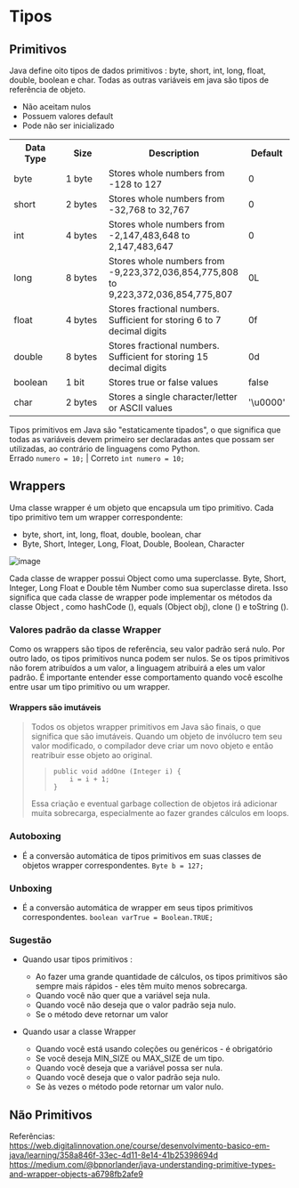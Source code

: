 # Tipos 

## Primitivos  

Java define oito tipos de dados primitivos : byte, short, int, long, float, double, boolean e char. Todas as outras variáveis em java são tipos de referência de objeto.

- Não aceitam nulos  
- Possuem valores default  
- Pode não ser inicializado

<div class="w3-responsive">
<table class="ws-table-all notranslate">
<tbody><tr>
<th style="width:20%">Data Type</th>
<th style="width:17%">Size</th>
<th style="width:50%">Description</th>
<th style="width:13%">Default</th>
</tr>
<tr>
<td>byte</td>
<td>1 byte</td>
<td>Stores whole numbers from -128 to 127</td>
<td>0</td>
</tr>
<tr>
<td>short</td>
<td>2 bytes</td>
<td>Stores whole numbers from -32,768 to 32,767</td>
<td>0</td>
</tr>
<tr>
<td>int</td>
<td>4 bytes</td>
<td>Stores whole numbers from -2,147,483,648 to 2,147,483,647</td>
<td>0</td>
</tr>
<tr>
<td>long</td>
<td>8 bytes</td>
<td>Stores whole numbers from -9,223,372,036,854,775,808 to 
9,223,372,036,854,775,807</td>
<td>0L</td>
</tr>
<tr>
<td>float</td>
<td>4 bytes</td>
<td>Stores fractional numbers. Sufficient for 
storing 6 to 7 decimal digits</td>
<td>0f</td>
</tr>
<tr>
<td>double</td>
<td>8 bytes</td>
<td>Stores fractional numbers. Sufficient for 
storing 15 decimal digits</td>
<td>0d</td>
</tr>
<tr>
<td>boolean</td>
<td>1 bit</td>
<td>Stores true or false values</td>
<td>false</td>
</tr>
<tr>
<td>char</td>
<td>2 bytes</td>
<td>Stores a single character/letter or ASCII values</td>
<td>'\u0000'</td>
</tr>
</tbody>
</table>
</div>

Tipos primitivos em Java são "estaticamente tipados", o que significa que todas as variáveis devem primeiro ser declaradas antes que possam ser utilizadas, 
ao contrário de linguagens como Python.  
Errado ``numero = 10;`` | Correto ``int numero = 10;``

## Wrappers

Uma classe wrapper é um objeto que encapsula um tipo primitivo. Cada tipo primitivo tem um wrapper correspondente:  
- byte, short, int, long, float, double, boolean, char  
- Byte, Short, Integer, Long, Float, Double, Boolean, Character  

![image](https://user-images.githubusercontent.com/7232708/126391897-5e8d7f0e-3a41-4efb-9ba3-5fdfd4a6f57f.png)  

Cada classe de wrapper possui Object como uma superclasse. Byte, Short, Integer, Long Float e Double têm Number como sua superclasse direta. 
Isso significa que cada classe de wrapper pode implementar os métodos da classe Object , como hashCode (), equals (Object obj), clone () e toString ().  

### Valores padrão da classe Wrapper  
Como os wrappers são tipos de referência, seu valor padrão será nulo. Por outro lado, os tipos primitivos nunca podem ser nulos. 
Se os tipos primitivos não forem atribuídos a um valor, a linguagem atribuirá a eles um valor padrão. É importante entender esse comportamento 
quando você escolhe entre usar um tipo primitivo ou um wrapper.  

#### Wrappers são imutáveis  
> 
> Todos os objetos wrapper primitivos em Java são finais, o que significa que são imutáveis. Quando um objeto de invólucro tem seu valor modificado,
> o compilador deve criar um novo objeto e então reatribuir esse objeto ao original.  
>>     public void addOne (Integer i) {  
>>         i = i + 1;  
>>     }  
>  
> Essa criação e eventual garbage collection de objetos irá adicionar muita sobrecarga, especialmente ao fazer grandes cálculos em loops.  

### Autoboxing  
- É a conversão automática de tipos primitivos em suas classes de objetos wrapper correspondentes. ``Byte b = 127;``  

### Unboxing  
- É a conversão automática de wrapper em seus tipos primitivos correspondentes. ``boolean varTrue = Boolean.TRUE;``  

### Sugestão  
- Quando usar tipos primitivos  :
     - Ao fazer uma grande quantidade de cálculos, os tipos primitivos são sempre mais rápidos - eles têm muito menos sobrecarga.  
     - Quando você não quer que a variável seja nula.  
     - Quando você não deseja que o valor padrão seja nulo.  
     - Se o método deve retornar um valor  

- Quando usar a classe Wrapper  
     - Quando você está usando coleções ou genéricos - é obrigatório  
     - Se você deseja MIN_SIZE ou MAX_SIZE de um tipo.  
     - Quando você deseja que a variável possa ser nula.  
     - Quando você deseja que o valor padrão seja nulo.  
     - Se às vezes o método pode retornar um valor nulo.  

## Não Primitivos  

Referências:  
https://web.digitalinnovation.one/course/desenvolvimento-basico-em-java/learning/358a846f-33ec-4d11-8e14-41b25398694d  
https://medium.com/@bpnorlander/java-understanding-primitive-types-and-wrapper-objects-a6798fb2afe9  
